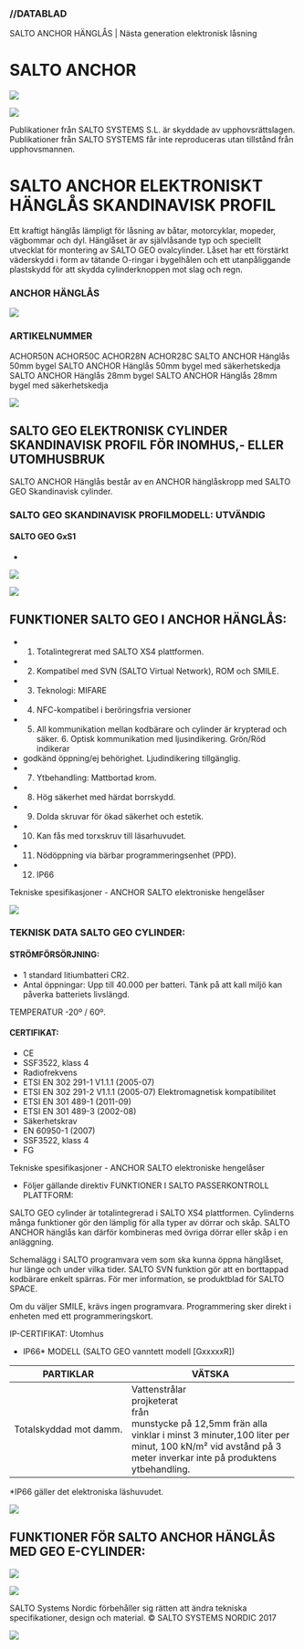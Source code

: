 ### //DATABLAD

SALTO ANCHOR HÄNGLÅS | Nästa generation elektronisk låsning

# SALTO ANCHOR

![](_page_0_Picture_3.jpeg)

![](_page_0_Picture_4.jpeg)

Publikationer från SALTO SYSTEMS S.L. är skyddade av upphovsrättslagen. Publikationer från SALTO SYSTEMS får inte reproduceras utan tillstånd från upphovsmannen.

# SALTO ANCHOR ELEKTRONISKT HÄNGLÅS SKANDINAVISK PROFIL

Ett kraftigt hänglås lämpligt för låsning av båtar, motorcyklar, mopeder, vägbommar och dyl. Hänglåset är av självlåsande typ och speciellt utvecklat för montering av SALTO GEO ovalcylinder. Låset har ett förstärkt väderskydd i form av tätande O-ringar i bygelhålen och ett utanpåliggande plastskydd för att skydda cylinderknoppen mot slag och regn.

### ANCHOR HÄNGLÅS

![](_page_1_Figure_4.jpeg)

### ARTIKELNUMMER

ACHOR50N ACHOR50C ACHOR28N ACHOR28C  SALTO ANCHOR Hänglås 50mm bygel SALTO ANCHOR Hänglås 50mm bygel med säkerhetskedja SALTO ANCHOR Hänglås 28mm bygel SALTO ANCHOR Hänglås 28mm bygel med säkerhetskedja

![](_page_1_Picture_8.jpeg)

## SALTO GEO ELEKTRONISK CYLINDER SKANDINAVISK PROFIL FÖR INOMHUS,- ELLER UTOMHUSBRUK

SALTO ANCHOR Hänglås består av en ANCHOR hänglåskropp med SALTO GEO Skandinavisk cylinder.

### SALTO GEO SKANDINAVISK PROFILMODELL: UTVÄNDIG

#### SALTO GEO GxS1

-

![](_page_2_Figure_5.jpeg)

![](_page_2_Figure_6.jpeg)

## FUNKTIONER SALTO GEO I ANCHOR HÄNGLÅS:

- 1. Totalintegrerat med SALTO XS4 plattformen.
- 2. Kompatibel med SVN (SALTO Virtual Network), ROM och SMILE.
- 3. Teknologi: MIFARE
- 4. NFC-kompatibel i beröringsfria versioner
- 5. All kommunikation mellan kodbärare och cylinder är krypterad och säker. 6. Optisk kommunikation med ljusindikering. Grön/Röd indikerar
- godkänd öppning/ej behörighet. Ljudindikering tillgänglig.
- 7. Ytbehandling: Mattbortad krom.
- 8. Hög säkerhet med härdat borrskydd.
- 9. Dolda skruvar för ökad säkerhet och estetik.
- 10. Kan fås med torxskruv till läsarhuvudet.
- 11. Nödöppning via bärbar programmeringsenhet (PPD).
- 12. IP66

Tekniske spesifikasjoner - ANCHOR SALTO elektroniske hengelåser

![](_page_2_Picture_21.jpeg)

### TEKNISK DATA SALTO GEO CYLINDER:

#### STRÖMFÖRSÖRJNING:

- 1 standard litiumbatteri CR2.
- Antal öppningar: Upp till 40.000 per batteri. Tänk på att kall miljö kan påverka batteriets livslängd.

TEMPERATUR -20º / 60º.

#### CERTIFIKAT:

- CE
- SSF3522, klass 4
- Radiofrekvens
- ETSI EN 302 291-1 V1.1.1 (2005-07)
- ETSI EN 302 291-2 V1.1.1 (2005-07) Elektromagnetisk kompatibilitet
- ETSI EN 301 489-1 (2011-09)
- ETSI EN 301 489-3 (2002-08)
- Säkerhetskrav
- EN 60950-1 (2007)
- SSF3522, klass 4
- FG

Tekniske spesifikasjoner - ANCHOR SALTO elektroniske hengelåser

- Följer gällande direktiv
FUNKTIONER I SALTO PASSERKONTROLL PLATTFORM:

SALTO GEO cylinder är totalintegrerad i SALTO XS4 plattformen. Cylinderns många funktioner gör den lämplig för alla typer av dörrar och skåp. SALTO ANCHOR hänglås kan därför kombineras med övriga dörrar eller skåp i en anläggning.

Schemalägg i SALTO programvara vem som ska kunna öppna hänglåset, hur länge och under vilka tider. SALTO SVN funktion gör att en borttappad kodbärare enkelt spärras. För mer information, se produktblad för SALTO SPACE.

Om du väljer SMILE, krävs ingen programvara. Programmering sker direkt i enheten med ett programmeringskort.

IP-CERTIFIKAT: Utomhus

- IP66* MODELL (SALTO GEO vanntett modell [GxxxxxR])

| PARTIKLAR              | VÄTSKA                                                                                                                                                                                                      |
|------------------------|-------------------------------------------------------------------------------------------------------------------------------------------------------------------------------------------------------------|
| Totalskyddad mot damm. | Vattenstrålar<br>projketerat<br>från<br>munstycke på 12,5mm frän alla<br>vinklar i minst 3 minuter,100 liter per<br>minut, 100 kN/m² vid avstånd på 3<br>meter inverkar inte på produktens<br>ytbehandling. |

*IP66 gäller det elektroniska läshuvudet.

![](_page_3_Picture_27.jpeg)

## FUNKTIONER FÖR SALTO ANCHOR HÄNGLÅS MED GEO E-CYLINDER:

![](_page_3_Picture_29.jpeg)

![](_page_3_Picture_30.jpeg)

SALTO Systems Nordic förbehåller sig rätten att ändra tekniska specifikationer, design och material. © SALTO SYSTEMS NORDIC 2017

![](_page_3_Picture_34.jpeg)
